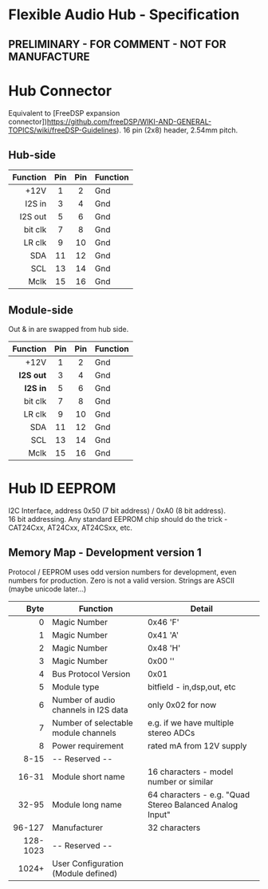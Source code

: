 # Flexible Audio Hub - Specification

## PRELIMINARY - FOR COMMENT - NOT FOR MANUFACTURE

# Hub Connector
Equivalent to [FreeDSP expansion connector])https://github.com/freeDSP/WIKI-AND-GENERAL-TOPICS/wiki/freeDSP-Guidelines).
16 pin (2x8) header, 2.54mm pitch.

## Hub-side

| Function | Pin | Pin | Function |
| ---: | :---: | :---: | --- |
| +12V   |  1|2 | Gnd |
| I2S in |  3|4 | Gnd |
| I2S out|  5|6 | Gnd |
| bit clk|  7|8 | Gnd |
| LR clk |  9|10| Gnd |
| SDA    | 11|12| Gnd |
| SCL    | 13|14| Gnd |
| Mclk   | 15|16| Gnd |


## Module-side

Out & in are swapped from hub side.

| Function | Pin | Pin | Function |
| ---: | :---: | :---: | --- |
| +12V   |  1|2 | Gnd |
| **I2S out**|  3|4 | Gnd |
| **I2S in** |  5|6 | Gnd |
| bit clk|  7|8 | Gnd |
| LR clk |  9|10| Gnd |
| SDA    | 11|12| Gnd |
| SCL    | 13|14| Gnd |
| Mclk   | 15|16| Gnd |

# Hub ID EEPROM

I2C Interface, address 0x50 (7 bit address) / 0xA0  (8 bit address).  
16 bit addressing. Any standard EEPROM chip should do the trick - CAT24Cxx, AT24Cxx, AT24CSxx, etc.

## Memory Map	 - Development version 1

Protocol / EEPROM uses odd version numbers for development, even numbers for production. Zero is not a valid version.
Strings are ASCII (maybe unicode later...)

| Byte | Function | Detail |
| ---: | -------- | ------ |
| 0    | Magic Number | 0x46 'F' |
| 1    | Magic Number | 0x41 'A' |
| 2    | Magic Number | 0x48 'H' |
| 3    | Magic Number | 0x00 ''  |
| 4    | Bus Protocol Version | 0x01 |
| 5    | Module type | bitfield - in,dsp,out, etc |
| 6    | Number of audio channels in I2S data | only 0x02 for now |
| 7    | Number of selectable module channels | e.g. if we have multiple stereo ADCs |
| 8    | Power requirement | rated mA from 12V supply |
| 8-15 | -- Reserved -- | |
| 16-31| Module short name | 16 characters - model number or similar |
| 32-95| Module long name | 64 characters - e.g. "Quad Stereo Balanced Analog Input"|
| 96-127|Manufacturer | 32 characters |
|128-1023| -- Reserved -- | |
|1024+ | User Configuration (Module defined) ||
